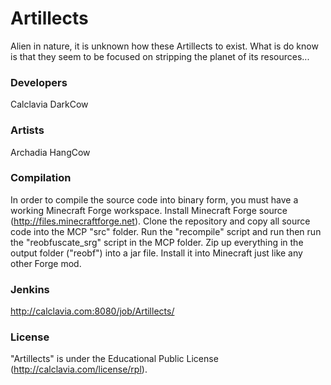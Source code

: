 Artillects
==========
Alien in nature, it is unknown how these Artillects to exist. What is do know is that they seem to be focused on stripping the planet of its resources...

### Developers
Calclavia
DarkCow

### Artists
Archadia
HangCow

### Compilation
In order to compile the source code into binary form, you must have a working Minecraft Forge workspace.
Install Minecraft Forge source (http://files.minecraftforge.net).
Clone the repository and copy all source code into the MCP "src" folder.
Run the "recompile" script and run then run the "reobfuscate_srg" script in the MCP folder.
Zip up everything in the output folder ("reobf") into a jar file.
Install it into Minecraft just like any other Forge mod.

### Jenkins
http://calclavia.com:8080/job/Artillects/

### License
"Artillects" is under the Educational Public License (http://calclavia.com/license/rpl).